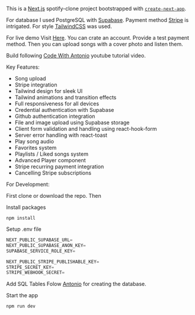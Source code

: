 This is a [Next.js](https://nextjs.org/) spotify-clone project bootstrapped with [`create-next-app`](https://github.com/vercel/next.js/tree/canary/packages/create-next-app).

For database I used PostgreSQL with [Supabase](https://supabase.com/). Payment method [Stripe](https://stripe.com/) is intrigated. For style [TailwindCSS](https://tailwindcss.com/) was used.

For live demo Visit [Here](https://spotify-clone-br49ca98z-sowmikshovon.vercel.app/). You can crate an account. Provide a test payment method. Then you can upload songs with a cover photo and listen them.

Build following [Code With Antonio](https://www.youtube.com/@codewithantonio) youtube tutorial video.

Key Features:

- Song upload
- Stripe integration
- Tailwind design for sleek UI
- Tailwind animations and transition effects
- Full responsiveness for all devices
- Credential authentication with Supabase
- Github authentication integration
- File and image upload using Supabase storage
- Client form validation and handling using react-hook-form
- Server error handling with react-toast
- Play song audio
- Favorites system
- Playlists / Liked songs system
- Advanced Player component
- Stripe recurring payment integration
- Cancelling Stripe subscriptions

For Development:

First clone or download the repo. Then

Install packages

```shell
npm install
```

Setup .env file

```js
NEXT_PUBLIC_SUPABASE_URL=
NEXT_PUBLIC_SUPABASE_ANON_KEY=
SUPABASE_SERVICE_ROLE_KEY=

NEXT_PUBLIC_STRIPE_PUBLISHABLE_KEY=
STRIPE_SECRET_KEY=
STRIPE_WEBHOOK_SECRET=
```

Add SQL Tables
Folow [Antonio](https://www.youtube.com/watch?v=2aeMRB8LL4o&t=3023s) for creating the database.

Start the app

```shell
npm run dev
```
